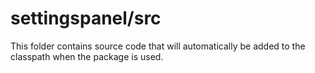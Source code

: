 # settingspanel/src

This folder contains source code that will automatically be added to the classpath when
the package is used.
